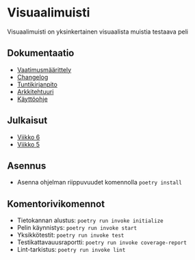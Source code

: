 # Visuaalimuisti

Visuaalimuisti on yksinkertainen visuaalista muistia testaava peli


## Dokumentaatio

- [Vaatimusmäärittely](https://github.com/realtalin/ot-harjoitustyo/blob/master/dokumentaatio/vaatimusmaarittely.md)
- [Changelog](https://github.com/realtalin/ot-harjoitustyo/blob/master/dokumentaatio/changelog.md)
- [Tuntikirjanpito](https://github.com/realtalin/ot-harjoitustyo/blob/master/dokumentaatio/tuntikirjanpito.md)
- [Arkkitehtuuri](https://github.com/realtalin/ot-harjoitustyo/blob/master/dokumentaatio/arkkitehtuuri.md)
- [Käyttöohje](https://github.com/realtalin/ot-harjoitustyo/blob/master/dokumentaatio/kayttoohje.md)

## Julkaisut
- [Viikko 6](https://github.com/realtalin/ot-harjoitustyo/releases/tag/viikko6)
- [Viikko 5](https://github.com/realtalin/ot-harjoitustyo/releases/tag/viikko5)


## Asennus
- Asenna ohjelman riippuvuudet komennolla `poetry install`

## Komentorivikomennot
- Tietokannan alustus: `poetry run invoke initialize`
- Pelin käynnistys: `poetry run invoke start`  
- Yksikkötestit: `poetry run invoke test`  
- Testikattavauusraportti: `poetry run invoke coverage-report`  
- Lint-tarkistus: `poetry run invoke lint`  
